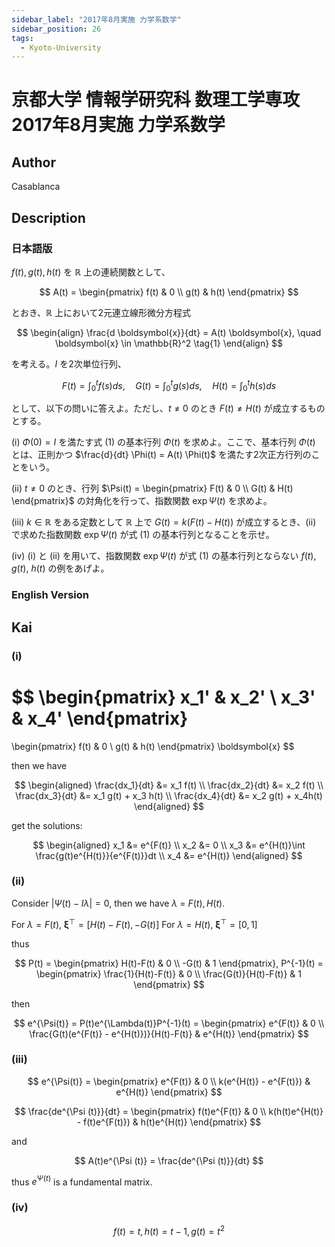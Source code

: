 ```yaml
---
sidebar_label: "2017年8月実施 力学系数学"
sidebar_position: 26
tags:
  - Kyoto-University
---
```

# 京都大学 情報学研究科 数理工学専攻 2017年8月実施 力学系数学

## **Author**
Casablanca

## **Description**
### 日本語版
$f(t), g(t), h(t)$ を $\mathbb{R}$ 上の連続関数として、

$$
A(t) = \begin{pmatrix}
f(t) & 0 \\ g(t) & h(t)
\end{pmatrix}
$$

とおき、$\mathbb{R}$ 上において2元連立線形微分方程式

$$
\begin{align}
\frac{d \boldsymbol{x}}{dt} = A(t) \boldsymbol{x}, \quad \boldsymbol{x} \in \mathbb{R}^2 \tag{1}
\end{align}
$$

を考える。$I$ を2次単位行列、

$$
F(t) = \int_0^t f(s)ds, \quad G(t) = \int_0^t g(s)ds, \quad H(t) = \int_0^t h(s)ds
$$

として、以下の問いに答えよ。ただし、$t \neq 0$ のとき $F(t) \neq H(t)$ が成立するものとする。

(i) $\Phi(0) = I$ を満たす式 (1) の基本行列 $\Phi(t)$ を求めよ。ここで、基本行列 $\Phi(t)$ とは、正則かつ $\frac{d}{dt} \Phi(t) = A(t) \Phi(t)$ を満たす2次正方行列のことをいう。

(ii) $t \neq 0$ のとき、行列 $\Psi(t) = \begin{pmatrix} F(t) & 0 \\ G(t) & H(t) \end{pmatrix}$ の対角化を行って、指数関数 $\exp \Psi(t)$ を求めよ。

(iii) $k \in \mathbb{R}$ をある定数として $\mathbb{R}$ 上で $G(t) = k(F(t) - H(t))$ が成立するとき、(ii) で求めた指数関数 $\exp \Psi(t)$ が式 (1) の基本行列となることを示せ。

(iv) (i) と (ii) を用いて、指数関数 $\exp \Psi(t)$ が式 (1) の基本行列とならない $f(t)$, $g(t)$, $h(t)$ の例をあげよ。

### English Version


## **Kai**
### (i)

$$
\begin{pmatrix}
x_1' & x_2' \\
x_3' & x_4'
\end{pmatrix}
=
\begin{pmatrix}
f(t) & 0 \\
g(t) & h(t)
\end{pmatrix}
\boldsymbol{x}
$$

then we have

$$
\begin{aligned}
\frac{dx_1}{dt} &= x_1 f(t) \\
\frac{dx_2}{dt} &= x_2 f(t) \\
\frac{dx_3}{dt} &= x_1 g(t) + x_3 h(t) \\
\frac{dx_4}{dt} &= x_2 g(t) + x_4h(t)
\end{aligned}
$$

get the solutions:

$$
\begin{aligned}
x_1 &= e^{F(t)} \\
x_2 &= 0 \\
x_3 &= e^{H(t)}\int \frac{g(t)e^{H(t)}}{e^{F(t)}}dt \\
x_4 &= e^{H(t)}
\end{aligned}
$$

### (ii)
Consider $|\Psi(t) - I\lambda| = 0$, then we have $\lambda$ = $F(t), H(t)$.

For $\lambda = F(t)$, $\boldsymbol{\xi}^\top = [H(t) - F(t), -G(t)]$
For $\lambda = H(t)$, $\boldsymbol{\xi}^\top = [0,1]$

thus

$$
P(t) = \begin{pmatrix}
H(t)-F(t) & 0 \\
-G(t) & 1
\end{pmatrix},
P^{-1}(t) = 
\begin{pmatrix}
\frac{1}{H(t)-F(t)} & 0 \\
\frac{G(t)}{H(t)-F(t)} & 1
\end{pmatrix}
$$

then

$$
e^{\Psi(t)} = P(t)e^{\Lambda(t)}P^{-1}(t) = 
\begin{pmatrix}
e^{F(t)} & 0 \\
\frac{G(t)(e^{F(t)} - e^{H(t)})}{H(t)-F(t)} & e^{H(t)}
\end{pmatrix}
$$

### (iii)

$$
e^{\Psi(t)} = 
\begin{pmatrix}
e^{F(t)} & 0 \\
k(e^{H(t)} - e^{F(t)}) & e^{H(t)}
\end{pmatrix}
$$

$$
\frac{de^{\Psi (t)}}{dt} = 
\begin{pmatrix}
f(t)e^{F(t)} & 0 \\
k(h(t)e^{H(t)} - f(t)e^{F(t)}) & h(t)e^{H(t)}
\end{pmatrix}
$$

and

$$
A(t)e^{\Psi (t)} = \frac{de^{\Psi (t)}}{dt}
$$

thus $e^{\Psi (t)}$ is a fundamental matrix.

### (iv)

$$
f(t) = t, h(t) = t-1, g(t) = t^2
$$
